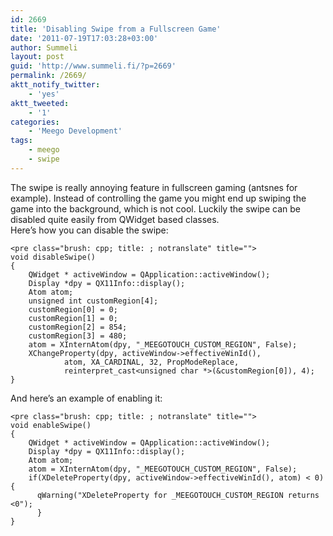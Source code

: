 ```yaml
---
id: 2669
title: 'Disabling Swipe from a Fullscreen Game'
date: '2011-07-19T17:03:28+03:00'
author: Summeli
layout: post
guid: 'http://www.summeli.fi/?p=2669'
permalink: /2669/
aktt_notify_twitter:
    - 'yes'
aktt_tweeted:
    - '1'
categories:
    - 'Meego Development'
tags:
    - meego
    - swipe
---
```


The swipe is really annoying feature in fullscreen gaming (antsnes for example). Instead of controlling the game you might end up swiping the game into the background, which is not cool. Luckily the swipe can be disabled quite easily from QWidget based classes.  
Here’s how you can disable the swipe:

```
<pre class="brush: cpp; title: ; notranslate" title="">
void disableSwipe()
{
    QWidget * activeWindow = QApplication::activeWindow();
    Display *dpy = QX11Info::display();
    Atom atom;
    unsigned int customRegion[4];
    customRegion[0] = 0;
    customRegion[1] = 0;
    customRegion[2] = 854;
    customRegion[3] = 480;
    atom = XInternAtom(dpy, "_MEEGOTOUCH_CUSTOM_REGION", False);
    XChangeProperty(dpy, activeWindow->effectiveWinId(),
            atom, XA_CARDINAL, 32, PropModeReplace,
            reinterpret_cast<unsigned char *>(&customRegion[0]), 4);
}
```

And here’s an example of enabling it:

```
<pre class="brush: cpp; title: ; notranslate" title="">
void enableSwipe()
{
    QWidget * activeWindow = QApplication::activeWindow();
    Display *dpy = QX11Info::display();
    Atom atom;
    atom = XInternAtom(dpy, "_MEEGOTOUCH_CUSTOM_REGION", False);
    if(XDeleteProperty(dpy, activeWindow->effectiveWinId(), atom) < 0){
      qWarning("XDeleteProperty for _MEEGOTOUCH_CUSTOM_REGION returns <0");
      }
}
```